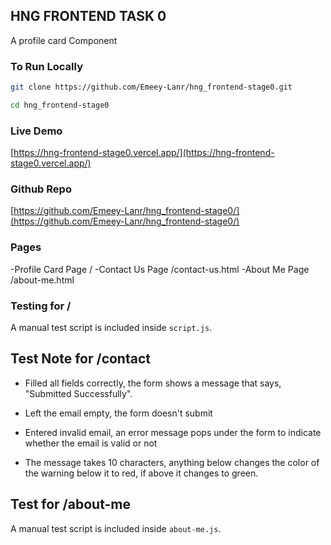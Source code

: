 ## HNG FRONTEND TASK 0
A profile card Component

### To Run Locally

```bash
git clone https://github.com/Emeey-Lanr/hng_frontend-stage0.git
```

``` bash
cd hng_frontend-stage0 
```
### Live Demo
[https://hng-frontend-stage0.vercel.app/](https://hng-frontend-stage0.vercel.app/)



### Github Repo
[https://github.com/Emeey-Lanr/hng_frontend-stage0/](https://github.com/Emeey-Lanr/hng_frontend-stage0/)


### Pages
-Profile Card Page /
-Contact Us Page /contact-us.html
-About Me Page /about-me.html


### Testing for /
A manual test script is included inside `script.js`.


## Test Note for /contact 
- Filled all fields correctly, the form shows a message that says, "Submitted Successfully".

- Left the email empty,  the form doesn't submit 

- Entered invalid email, an error message pops under the form to indicate whether the email is valid or not 

- The message takes  10 characters, anything below changes the color of the warning below it to red, if above it changes to green.


## Test for /about-me 
A manual test script is included inside `about-me.js`.


